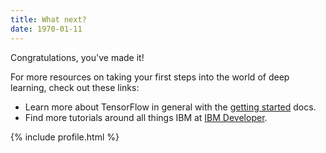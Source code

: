 ```yaml
---
title: What next?
date: 1970-01-11
---
```


Congratulations, you've made it!

For more resources on taking your first steps into the world of deep learning, check out these links:
* Learn more about TensorFlow in general with the [getting started](http://tensorflow.org/get_started) docs.
* Find more tutorials around all things IBM at [IBM Developer](ibm.biz/cloud-annotations-developer).

{% include profile.html %}
